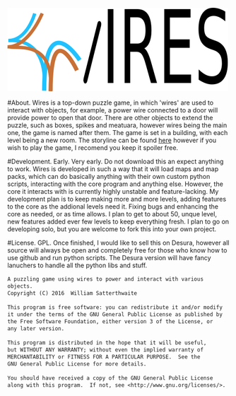 ![alt tag](https://raw.githubusercontent.com/green0range/Wires/master/assets/Marketing/Logo%20png.png)

#About.
Wires is a top-down puzzle game, in which 'wires' are used to interact with objects, for example, a power wire connected to a door will provide power to open that door. There are other objects to extend the puzzle, such as boxes, spikes and meatuara, however wires being the main one, the game is named after them.
The game is set in a building, with each level being a new room. The storyline can be found [here](https://github.com/green0range/Wires/blob/master/assets/Untitled%201.odt) however if you wish to play the game, I recomend you keep it spoiler free.

#Development.
Early. Very early. Do not download this an expect anything to work.
Wires is developed in such a way that it will load maps and map packs, which can do basically anything with their own custom python scripts, interacting with the core program and anything else. However, the core it interacts with is currently highly unstable and feature-lacking. My development plan is to keep making more and more levels, adding features to the core as the addional levels need it. Fixing bugs and enhancing the core as needed, or as time allows. I plan to get to about 50, unque level, new features added ever few levels to keep everything fresh. I plan to go on developing solo, but you are welcome to fork this into your own project.

#License.
GPL. Once finished, I would like to sell this on Desura, however all source will always be open and completely free for those who know how to use github and run python scripts. The Desura version will have fancy lanuchers to handle all the python libs and stuff.

    A puzzling game using wires to power and interact with various objects.
    Copyright (C) 2016  William Satterthwaite

    This program is free software: you can redistribute it and/or modify
    it under the terms of the GNU General Public License as published by
    the Free Software Foundation, either version 3 of the License, or
    any later version.

    This program is distributed in the hope that it will be useful,
    but WITHOUT ANY WARRANTY; without even the implied warranty of
    MERCHANTABILITY or FITNESS FOR A PARTICULAR PURPOSE.  See the
    GNU General Public License for more details.

    You should have received a copy of the GNU General Public License
    along with this program.  If not, see <http://www.gnu.org/licenses/>.
